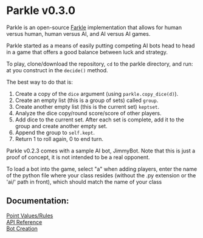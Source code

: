Parkle v0.3.0
============= 

Parkle is an open-source [Farkle](http://en.wikipedia.org/wiki/Farkle)
implementation that allows for human versus human, human versus AI, 
and AI versus AI games.

Parkle started as a means of easily putting competing AI bots head to head
in a game that offers a good balance between luck and strategy.

To play, clone/download the repository, `cd` to the parkle directory, and run:
at you construct in the `decide()` method.

The best way to do that is:

1. Create a copy of the `dice` argument (using `parkle.copy_dice(d)`).
2. Create an empty list (this is a group of sets) called `group`.
3. Create another empty list (this is the current set) `keptset`.
4. Analyze the dice copy/round score/score of other players.
5. Add dice to the current set. After each set is complete, add it to the group
and create another empty set.
6. Append the group to `self.kept`.
7. Return 1 to roll again, 0 to end turn.

Parkle v0.2.3 comes with a sample AI bot, JimmyBot. Note that this is just a
proof of concept, it is not intended to be a real opponent.

To load a bot into the game, select "a" when adding players, enter the
name of the python file where your class resides (without the .py extension or the 'ai/' path in front),
which should match the name of your class

Documentation:
--------------

[Point Values/Rules](http://www.github.com/bradzeis/parkle/blob/master/docs/rules.md)<br />
[API Reference](http://www.github.com/bradzeis/parkle/blob/master/docs/api.md)<br />
[Bot Creation](http://www.github.com/bradzeis/parkle/blob/master/docs/bots.md)<br />

